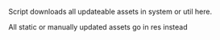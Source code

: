 Script downloads all updateable assets in system or util here.

All static or manually updated assets go in res instead

